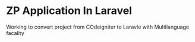 # ZP Application In Laravel

 Working to convert project from COdeigniter to Laravle with Multilanguage facality
